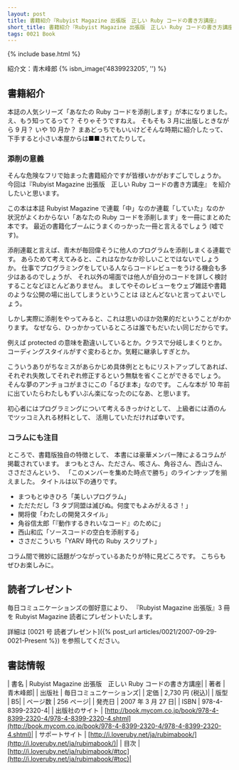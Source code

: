 ```yaml
---
layout: post
title: 書籍紹介『Rubyist Magazine 出張版　正しい Ruby コードの書き方講座』
short_title: 書籍紹介『Rubyist Magazine 出張版　正しい Ruby コードの書き方講座』
tags: 0021 Book
---
```

{% include base.html %}


紹介文：青木峰郎
{% isbn_image('4839923205', '') %}

## 書籍紹介

本誌の人気シリーズ「あなたの Ruby コードを添削します」が本になりました。
え、もう知ってるって？ そりゃそうですねえ。
そもそも 3 月に出版しときながら 9 月？ いや 10 月か？
まあどっちでもいいけどそんな時期に紹介したって、
下手すると小さい本屋からは■■されてたりして。

### 添削の意義

そんな危険なフリで始まった書籍紹介ですが皆様いかがおすごしでしょうか。
今回は『Rubyist Magazine 出張版　正しい Ruby コードの書き方講座』
を紹介したいと思います。

この本は本誌 Rubyist Magazine で連載「中」なのか連載「していた」なのか
状況がよくわからない「あなたの Ruby コードを添削します」を一冊にまとめた本です。
最近の書籍化ブームにうまくのっかった一冊と言えるでしょう (嘘です)。

添削連載と言えば、青木が毎回偉そうに他人のプログラムを添削しまくる連載です。
あらためて考えてみると、これはなかなか珍しいことではないでしょうか。
仕事でプログラミングをしている人ならコードレビューをうける機会も多少はあるのでしょうが、
それ以外の場面では他人が自分のコードを詳しく検討することなどほとんどありません。
ましてやそのレビューをウェブ雑誌や書籍のような公開の場に出してしまうということは
ほとんどないと言ってよいでしょう。

しかし実際に添削をやってみると、これは思いのほか効果的だということがわかります。
なぜなら、ひっかかっているところは誰でもだいたい同じだからです。

例えば protected の意味を勘違いしているとか。クラスで分岐しまくりとか。
コーディングスタイルがすぐ変わるとか。気軽に継承しすぎとか。

こういうありがちなミスがあらかじめ具体例とともにリストアップしてあれば、
それぞれ失敗してそれぞれ修正するという無駄を省くことができるでしょう。
そんな夢のアンチョコがまさにこの「るびま本」なのです。
こんな本が 10 年前に出ていたらわたしもずいぶん楽になったのになあ、と思います。

初心者にはプログラミングについて考えるきっかけとして、
上級者には酒のんでツッコミ入れる材料として、
活用していただければ幸いです。

### コラムにも注目

ところで、書籍版独自の特徴として、
本書には豪華メンバー陣によるコラムが掲載されています。
まつもとさん、たださん、咳さん、角谷さん、西山さん、ささださんという、
「このメンバーを集めた時点で勝ち」のラインナップを揃えました。
タイトルは以下の通りです。

* まつもとゆきひろ「美しいプログラム」
* ただただし「3 タブ同盟は滅びぬ。何度でもよみがえるさ！」
* 関将俊「わたしの開発スタイル」
* 角谷信太郎「『動作するきれいなコード』のために」
* 西山和広「ソースコードの空白を添削する」
* ささだこういち「YARV 時代の Ruby スクリプト」


コラム間で微妙に話題がつながっているあたりが特に見どころです。
こちらもぜひお楽しみに。

## 読者プレゼント

毎日コミュニケーションズの御好意により、
『Rubyist Magazine 出張版』3 冊を Rubyist Magazine 読者にプレゼントいたします。

詳細は [0021 号 読者プレゼント]({% post_url articles/0021/2007-09-29-0021-Present %}) を参照してください。

## 書誌情報

|  書名 |  Rubyist Magazine 出張版　正しい Ruby コードの書き方講座|
|  著者 |  青木峰郎|
|  出版社 |  毎日コミュニケーションズ|
|  定価 |  2,730 円 (税込)|
|  版型 |  B5|
|  ページ数 |  256 ページ|
|  発売日 |  2007 年 3 月 27 日|
|  ISBN |  978-4-8399-2320-4|
|  出版社のサイト |  [http://book.mycom.co.jp/book/978-4-8399-2320-4/978-4-8399-2320-4.shtml](http://book.mycom.co.jp/book/978-4-8399-2320-4/978-4-8399-2320-4.shtml)|
|  サポートサイト |  [http://i.loveruby.net/ja/rubimabook/](http://i.loveruby.net/ja/rubimabook/)|
|  目次 |  [http://i.loveruby.net/ja/rubimabook/#toc](http://i.loveruby.net/ja/rubimabook/#toc)|



